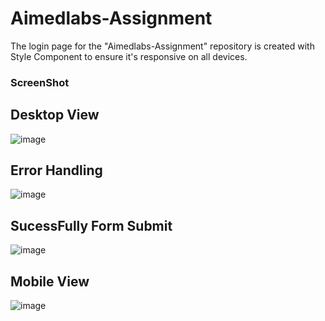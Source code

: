 # Aimedlabs-Assignment
The login page for the "Aimedlabs-Assignment" repository is created with Style Component to ensure it's responsive on all devices.

### ScreenShot
## Desktop View
![image](https://github.com/creator79/Aimedlabs-Assignment/assets/72148636/d8cfd365-8df0-4443-ad48-cf38173b6669)

## Error Handling
![image](https://github.com/creator79/Aimedlabs-Assignment/assets/72148636/dfe188a6-0b22-40d9-88af-b224c5f0d0d7)

## SucessFully Form Submit
![image](https://github.com/creator79/Aimedlabs-Assignment/assets/72148636/451af19b-1c72-47c3-9fbc-a3a5dff1605e)



## Mobile View
![image](https://github.com/creator79/Aimedlabs-Assignment/assets/72148636/8e28b823-633e-4f85-a33a-5856a6c91938)
